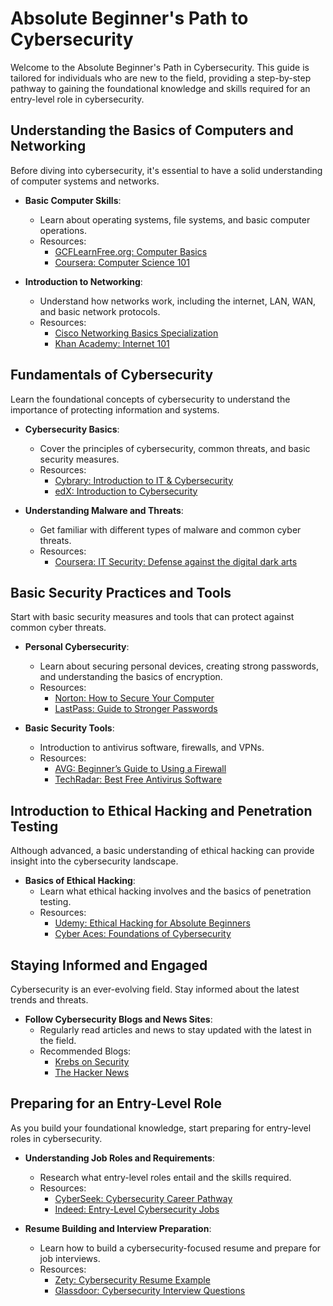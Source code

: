 # Absolute Beginner's Path to Cybersecurity

Welcome to the Absolute Beginner's Path in Cybersecurity. This guide is tailored for individuals who are new to the field, providing a step-by-step pathway to gaining the foundational knowledge and skills required for an entry-level role in cybersecurity.

## Understanding the Basics of Computers and Networking

Before diving into cybersecurity, it's essential to have a solid understanding of computer systems and networks.

- **Basic Computer Skills**:
  - Learn about operating systems, file systems, and basic computer operations.
  - Resources:
    - [GCFLearnFree.org: Computer Basics](https://edu.gcfglobal.org/en/topics/computerbasics/)
    - [Coursera: Computer Science 101](https://www.coursera.org/specializations/computer-fundamentals)

- **Introduction to Networking**:
  - Understand how networks work, including the internet, LAN, WAN, and basic network protocols.
  - Resources:
    - [Cisco Networking Basics Specialization](https://www.coursera.org/specializations/networking-basics)
    - [Khan Academy: Internet 101](https://www.khanacademy.org/computing/computer-science/internet-intro)

## Fundamentals of Cybersecurity

Learn the foundational concepts of cybersecurity to understand the importance of protecting information and systems.

- **Cybersecurity Basics**:
  - Cover the principles of cybersecurity, common threats, and basic security measures.
  - Resources:
    - [Cybrary: Introduction to IT & Cybersecurity](https://www.cybrary.it/course/intro-to-infosec/)
    - [edX: Introduction to Cybersecurity](https://www.edx.org/course/introduction-to-cybersecurity)

- **Understanding Malware and Threats**:
  - Get familiar with different types of malware and common cyber threats.
  - Resources:
    - [Coursera: IT Security: Defense against the digital dark arts](https://www.coursera.org/learn/it-security)

## Basic Security Practices and Tools

Start with basic security measures and tools that can protect against common cyber threats.

- **Personal Cybersecurity**:
  - Learn about securing personal devices, creating strong passwords, and understanding the basics of encryption.
  - Resources:
    - [Norton: How to Secure Your Computer](https://us.norton.com/internetsecurity-how-to-how-to-secure-your-computer.html)
    - [LastPass: Guide to Stronger Passwords](https://www.lastpass.com/features/password-generator)

- **Basic Security Tools**:
  - Introduction to antivirus software, firewalls, and VPNs.
  - Resources:
    - [AVG: Beginner’s Guide to Using a Firewall](https://www.avg.com/en/signal/what-is-a-firewall)
    - [TechRadar: Best Free Antivirus Software](https://www.techradar.com/best/best-free-antivirus)

## Introduction to Ethical Hacking and Penetration Testing

Although advanced, a basic understanding of ethical hacking can provide insight into the cybersecurity landscape.

- **Basics of Ethical Hacking**:
  - Learn what ethical hacking involves and the basics of penetration testing.
  - Resources:
    - [Udemy: Ethical Hacking for Absolute Beginners](https://www.udemy.com/course/hacking-for-beginners/)
    - [Cyber Aces: Foundations of Cybersecurity](https://www.cyberaces.org/courses/foundations/)

## Staying Informed and Engaged

Cybersecurity is an ever-evolving field. Stay informed about the latest trends and threats.

- **Follow Cybersecurity Blogs and News Sites**:
  - Regularly read articles and news to stay updated with the latest in the field.
  - Recommended Blogs:
    - [Krebs on Security](https://krebsonsecurity.com/)
    - [The Hacker News](https://thehackernews.com/)

## Preparing for an Entry-Level Role

As you build your foundational knowledge, start preparing for entry-level roles in cybersecurity.

- **Understanding Job Roles and Requirements**:
  - Research what entry-level roles entail and the skills required.
  - Resources:
    - [CyberSeek: Cybersecurity Career Pathway](https://www.cyberseek.org/pathway.html)
    - [Indeed: Entry-Level Cybersecurity Jobs](https://www.indeed.com/q-Entry-Level-Cyber-Security-jobs.html)

- **Resume Building and Interview Preparation**:
  - Learn how to build a cybersecurity-focused resume and prepare for job interviews.
  - Resources:
    - [Zety: Cybersecurity Resume Example](https://zety.com/blog/cyber-security-resume-example)
    - [Glassdoor: Cybersecurity Interview Questions](https://www.glassdoor.com/Interview/cyber-security-interview-questions-SRCH_KO0,14.htm)
